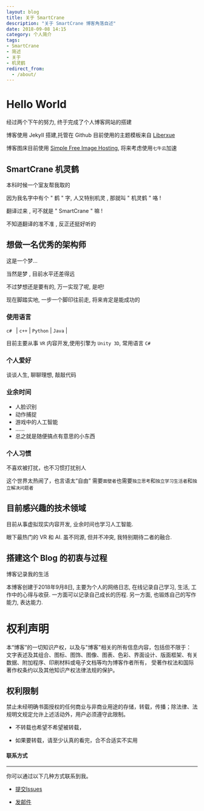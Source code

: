 ```yaml
---
layout: blog
title: 关于 SmartCrane
description: "关于 SmartCrane 博客角落自述"
date: 2018-09-08 14:15
category: 个人简介
tags: 
- SmartCrane
- 简述
- 关于
- 机灵鹤
redirect_from:
  - /about/
---
```


# Hello World
 
经过两个下午的努力, 终于完成了个人博客网站的搭建

博客使用 JekyII 搭建,托管在 Github 目前使用的主题模板来自 [Liberxue](https://github.com/Liberxue/liberxue.github.io)

博客图床目前使用 [Simple Free Image Hosting](https://sm.ms/), 将来考虑使用``七牛云``加速

## SmartCrane 机灵鹤
 
本科时候一个室友帮我取的

因为我名字中有个 " 鹤 " 字, 人又特别机灵 , 那就叫 " 机灵鹤 " 咯 !

翻译过来 , 可不就是 " SmartCrane " 嘛 !

不知道翻译的准不准 , 反正还挺好听的

## 想做一名优秀的架构师

这是一个梦... 

当然是梦 , 目前水平还差得远

不过梦想还是要有的, 万一实现了呢, 是吧! 

现在脚踏实地, 一步一个脚印往前走, 将来肯定是能成功的

### 使用语言

 ``c# `` | ``c++`` | ``Python`` | ``Java`` |
 

 目前主要从事 `VR` 内容开发,使用引擎为 `Unity 3D`, 常用语言  ``C#``
  
### 个人爱好

谈谈人生, 聊聊理想, 敲敲代码
 
### 业余时间

* 人脸识别
* 动作捕捉
* 游戏中的人工智能
* ......
* 总之就是随便搞点有意思的小东西

### 个人习惯
 
不喜欢被打扰，也不习惯打扰别人
 

这个世界太热闹了，也言语太“自由” 需要`面壁者`也需要`独立思考`和`独立学习生活者`和`独立解决问题者`
 
 
## 目前感兴趣的技术领域

目前从事虚拟现实内容开发, 业余时间也学习人工智能.

眼下最热门的 VR 和 AI. 虽不同源, 但并不冲突, 我特别期待二者的融合. 

## 搭建这个 Blog 的初衷与过程
 
博客记录我的生活

本博客创建于2018年9月8日, 主要为个人的网络日志, 在线记录自己学习, 生活, 工作中的心得与收获. 一方面可以记录自己成长的历程. 另一方面, 也锻炼自己的写作能力, 表达能力.

# 权利声明
 
本“博客”的一切知识产权，以及与"博客"相关的所有信息内容，包括但不限于： 文字表述及其组合、图标、图饰、图像、图表、色彩、界面设计、版面框架、有关数据、附加程序、印刷材料或电子文档等均为博客作者所有， 受著作权法和国际著作权条约以及其他知识产权法律法规的保护。

## 权利限制
 
禁止未经明确书面授权的任何商业与非商业用途的存储，转载，传播；除法律、法规明文规定允许上述活动外，用户必须遵守此限制。
 
* 不转载也希望不希望被转载，
 
* 如果要转载，请至少认真的看完，合不合适实不实用
 



#### 联系方式
****
 
你可以通过以下几种方式联系到我。

* [提交Issues](https://github.com/smartcrane2/smartcrane2.github.io/issues)
 
* [发邮件](mailto:smartcrane@buaa.edu.cn)